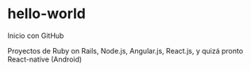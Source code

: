 # hello-world

Inicio con GitHub

Proyectos de Ruby on Rails, Node.js, Angular.js, React.js, y quizá pronto React-native (Android)
